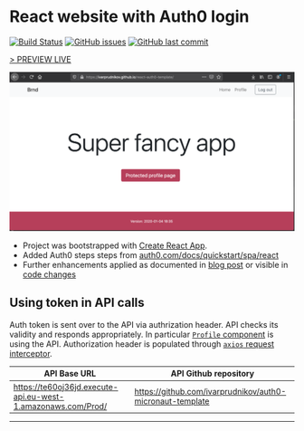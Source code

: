 React website with Auth0 login
================================

[![Build Status](https://travis-ci.com/ivarprudnikov/react-auth0-template.svg?branch=master)](https://travis-ci.com/ivarprudnikov/react-auth0-template)
[![GitHub issues](https://img.shields.io/github/issues/ivarprudnikov/react-auth0-template.svg)](https://github.com/ivarprudnikov/react-auth0-template/issues)
[![GitHub last commit](https://img.shields.io/github/last-commit/ivarprudnikov/react-auth0-template.svg)](https://github.com/ivarprudnikov/react-auth0-template/commits/master)

[> PREVIEW LIVE](https://ivarprudnikov.github.io/react-auth0-template/)

![Homepage screenshot](./homepage.png "Homepage screenshot")

- Project was bootstrapped with [Create React App](https://github.com/facebook/create-react-app).
- Added Auth0 steps steps from [auth0.com/docs/quickstart/spa/react](https://auth0.com/docs/quickstart/spa/react)
- Further enhancements applied as documented in [blog post](https://www.ivarprudnikov.com/auth0-authentication-website-react/) or visible in [code changes](https://github.com/ivarprudnikov/react-auth0-template/compare/50b1cd7f523dc112208b83f021c0c4113db32b00...master)

## Using token in API calls 

Auth token is sent over to the API via authrization header. API checks its validity and responds appropriately. In particular [`Profile` component](src/components/Profile.js) is using the API. Authorization header is populated through [`axios` request interceptor](src/App.js).

| API Base URL | API Github repository |
| ---------------------------- | ------------------------------------------ |
| https://te60oj36jd.execute-api.eu-west-1.amazonaws.com/Prod/ | https://github.com/ivarprudnikov/auth0-micronaut-template |
--------------------------------
